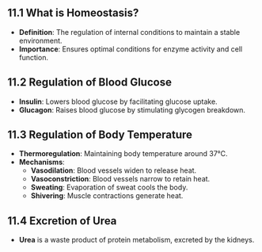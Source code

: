 ## 11.1 What is Homeostasis?
- **Definition**: The regulation of internal conditions to maintain a stable environment.
- **Importance**: Ensures optimal conditions for enzyme activity and cell function.

## 11.2 Regulation of Blood Glucose
- **Insulin**: Lowers blood glucose by facilitating glucose uptake.
- **Glucagon**: Raises blood glucose by stimulating glycogen breakdown.

## 11.3 Regulation of Body Temperature
- **Thermoregulation**: Maintaining body temperature around 37°C.
- **Mechanisms**:
  - **Vasodilation**: Blood vessels widen to release heat.
  - **Vasoconstriction**: Blood vessels narrow to retain heat.
  - **Sweating**: Evaporation of sweat cools the body.
  - **Shivering**: Muscle contractions generate heat.

## 11.4 Excretion of Urea
- **Urea** is a waste product of protein metabolism, excreted by the kidneys.
